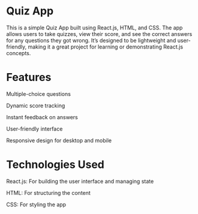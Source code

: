 # Quiz App

This is a simple Quiz App built using React.js, HTML, and CSS. The app allows users to take quizzes, view their score, and see the correct answers for any questions they got wrong. It’s designed to be lightweight and user-friendly, making it a great project for learning or demonstrating React.js concepts.

# Features

Multiple-choice questions

Dynamic score tracking

Instant feedback on answers

User-friendly interface

Responsive design for desktop and mobile


# Technologies Used

React.js: For building the user interface and managing state

HTML: For structuring the content

CSS: For styling the app
